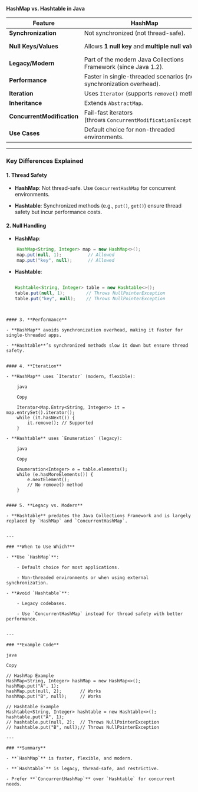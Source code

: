 **HashMap vs. Hashtable in Java**

|**Feature**|**HashMap**|**Hashtable**|
|---|---|---|
|**Synchronization**|Not synchronized (not thread-safe).|Synchronized (thread-safe).|
|**Null Keys/Values**|Allows **1 null key** and **multiple null values**.|**Prohibits null keys/values** (throws `NullPointerException`).|
|**Legacy/Modern**|Part of the modern Java Collections Framework (since Java 1.2).|Legacy class (since Java 1.0).|
|**Performance**|Faster in single-threaded scenarios (no synchronization overhead).|Slower due to synchronization.|
|**Iteration**|Uses `Iterator` (supports `remove()` method).|Uses `Enumeration` (legacy, no `remove()`).|
|**Inheritance**|Extends `AbstractMap`.|Extends `Dictionary` (obsolete).|
|**ConcurrentModification**|Fail-fast iterators (throws `ConcurrentModificationException`).|No fail-fast behavior.|
|**Use Cases**|Default choice for non-threaded environments.|Rarely used; prefer `ConcurrentHashMap` for thread safety.|

---

### **Key Differences Explained**

#### 1. **Thread Safety**

- **HashMap**: Not thread-safe. Use `ConcurrentHashMap` for concurrent environments.
    
- **Hashtable**: Synchronized methods (e.g., `put()`, `get()`) ensure thread safety but incur performance costs.
    

#### 2. **Null Handling**

- **HashMap**:
```java
    HashMap<String, Integer> map = new HashMap<>();
    map.put(null, 1);          // Allowed
    map.put("key", null);      // Allowed
```
    
- **Hashtable**:
    ```java
    
    Hashtable<String, Integer> table = new Hashtable<>();
    table.put(null, 1);        // Throws NullPointerException
    table.put("key", null);    // Throws NullPointerException
```
    

#### 3. **Performance**

- **HashMap** avoids synchronization overhead, making it faster for single-threaded apps.
    
- **Hashtable**’s synchronized methods slow it down but ensure thread safety.
    

#### 4. **Iteration**

- **HashMap** uses `Iterator` (modern, flexible):
    
    java
    
    Copy
    
    Iterator<Map.Entry<String, Integer>> it = map.entrySet().iterator();
    while (it.hasNext()) {
        it.remove(); // Supported
    }
    
- **Hashtable** uses `Enumeration` (legacy):
    
    java
    
    Copy
    
    Enumeration<Integer> e = table.elements();
    while (e.hasMoreElements()) {
        e.nextElement();
        // No remove() method
    }
    

#### 5. **Legacy vs. Modern**

- **Hashtable** predates the Java Collections Framework and is largely replaced by `HashMap` and `ConcurrentHashMap`.
    

---

### **When to Use Which?**

- **Use `HashMap`**:
    
    - Default choice for most applications.
        
    - Non-threaded environments or when using external synchronization.
        
- **Avoid `Hashtable`**:
    
    - Legacy codebases.
        
    - Use `ConcurrentHashMap` instead for thread safety with better performance.
        

---

### **Example Code**

java

Copy

// HashMap Example
HashMap<String, Integer> hashMap = new HashMap<>();
hashMap.put("A", 1);
hashMap.put(null, 2);       // Works
hashMap.put("B", null);     // Works

// Hashtable Example
Hashtable<String, Integer> hashtable = new Hashtable<>();
hashtable.put("A", 1);
// hashtable.put(null, 2);  // Throws NullPointerException
// hashtable.put("B", null);// Throws NullPointerException

---

### **Summary**

- **`HashMap`** is faster, flexible, and modern.
    
- **`Hashtable`** is legacy, thread-safe, and restrictive.
    
- Prefer **`ConcurrentHashMap`** over `Hashtable` for concurrent needs.